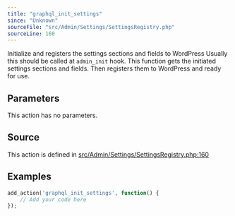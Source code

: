 ```yaml
---
title: "graphql_init_settings"
since: "Unknown"
sourceFile: "src/Admin/Settings/SettingsRegistry.php"
sourceLine: 160
---
```



Initialize and registers the settings sections and fields to WordPress
Usually this should be called at `admin_init` hook.
This function gets the initiated settings sections and fields. Then
registers them to WordPress and ready for use.

## Parameters

This action has no parameters.


## Source

This action is defined in [src/Admin/Settings/SettingsRegistry.php:160](https://github.com/wp-graphql/wp-graphql/blob/develop/src/Admin/Settings/SettingsRegistry.php#L160)


## Examples

```php
add_action('graphql_init_settings', function() {
    // Add your code here
});
```